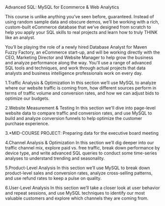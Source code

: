 Advanced SQL: MySQL for Ecommerce & Web Analytics

This course is unlike anything you’ve seen before, guaranteed. Instead of using random sample data and obscure demos, we’ll be working with a rich, custom-built eCommerce database that we’ve designed from scratch to help you apply your SQL skills to real projects and learn how to truly THINK like an analyst.



You’ll be playing the role of a newly hired Database Analyst for Maven Fuzzy Factory, an eCommerce start-up, and will be working directly with the CEO, Marketing Director and Website Manager to help grow the business and analyze performance along the way. You'll use a range of advanced SQL tools and techniques, and work through actual projects that data analysts and business intelligence professionals work on every day.


1.Traffic Analysis & Optimization
In this section we’ll use MySQL to analyze where our website traffic is coming from, how different sources perform in terms of traffic volume and conversion rates, and how we can adjust bids to optimize our budgets.



2.Website Measurement & Testing
In this section we'll dive into page-level website data to compare traffic and conversion rates, and use MySQL to build and analyze conversion funnels to help optimize the customer purchase experience.



3.*MID-COURSE PROJECT: Preparing data for the executive board meeting



4.Channel Analysis & Optimization
In this section we’ll dig deeper into our traffic channel mix, explore paid vs. free traffic, break down performance by device type, and write advanced SQL queries to conduct some time-series analyses to understand trending and seasonality.


5.Product-Level Analysis
In this section we’ll use MySQL to break down product-level sales and conversion rates, analyze cross-selling patterns, and use refund rates to keep a pulse on quality.



6.User-Level Analysis
In this section we’ll take a closer look at user behavior and repeat sessions, and use MySQL techniques to identify our most valuable customers and explore which channels they are coming from.
